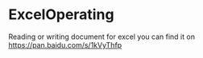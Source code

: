# ExcelOperating
Reading or writing document for excel 
you can find it on https://pan.baidu.com/s/1kVyThfp
